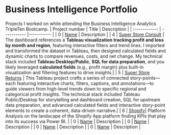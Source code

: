 # Business Intelligence Portfolio
Projects I worked on while attending the Business Intelligence Analytics TripleTen Bootcamp.
| Project number | Title | Description |
| :-----------: | ----------- |----------- |
| 0 | [Name](Link) | Description |
| 4 | [Super Store Consult](https://public.tableau.com/app/profile/clinton.bullock/viz/Sprint4FinalProject-ClintonBullock/ProfitsLosses2) | The dashboard references a **Tableau visualization tracking profit and loss by month and region**, featuring interactive filters and trend lines. I imported and transformed the dataset in Tableau, then designed calculated fields and dynamic charts to compare revenues, costs, and net change. My technical stack included **Tableau Desktop/Public**, **SQL for data preparation**, and you likely leveraged **calculated fields** (e.g., profit margin) plus built-in visualization and filtering features to drive insights.|
| 5 | [Super Store Returns](https://public.tableau.com/app/profile/clinton.bullock/viz/Spint5FinalProject/Story) | This Tableau project crafts a series of connected story-points—each featuring interactive charts, filters, captions, and annotations—to guide viewers from high-level trends down to specific regional and categorical profit insights. The technical stack included Tableau Public/Desktop for storytelling and dashboard creation, SQL for upstream data preparation, and advanced calculated fields and interactive story-point elements to create a coherent, data-driven narrative.| 
| 6 | [Shopify](https://docs.google.com/document/d/13lbtLG9hg92o74woSwebbsXEfaQ2ZUNQziFmQbUG_n8/edit?usp=sharing)| Platform Analysis on the landscape of the Shopify App platform finding KPIs that play into its success via Power BI. |
| 0 | [Name](Link) | Description |
| 0 | [Name](Link) | Description |
| 0 | [Name](Link) | Description |
| 0 | [Name](Link) | Description |

